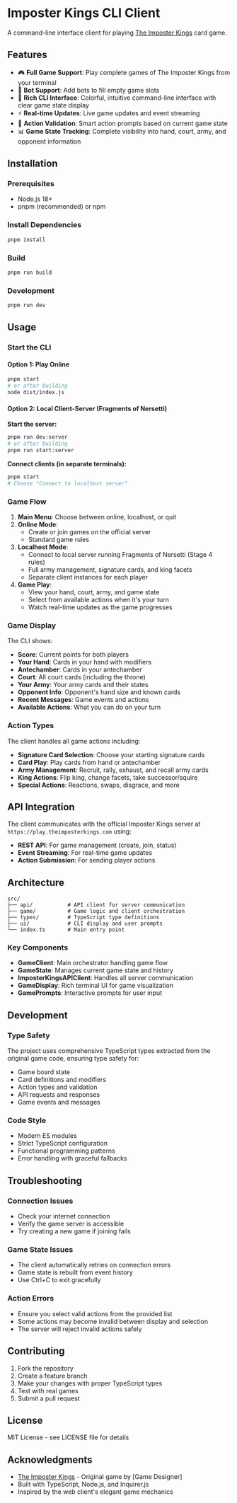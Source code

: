 # Imposter Kings CLI Client

A command-line interface client for playing [The Imposter Kings](https://theimposterkings.com/) card game.

## Features

- 🎮 **Full Game Support**: Play complete games of The Imposter Kings from your terminal
- 🤖 **Bot Support**: Add bots to fill empty game slots
- 🎨 **Rich CLI Interface**: Colorful, intuitive command-line interface with clear game state display
- ⚡ **Real-time Updates**: Live game updates and event streaming
- 🔄 **Action Validation**: Smart action prompts based on current game state
- 📊 **Game State Tracking**: Complete visibility into hand, court, army, and opponent information

## Installation

### Prerequisites

- Node.js 18+
- pnpm (recommended) or npm

### Install Dependencies

```bash
pnpm install
```

### Build

```bash
pnpm run build
```

### Development

```bash
pnpm run dev
```

## Usage

### Start the CLI

#### Option 1: Play Online
```bash
pnpm start
# or after building
node dist/index.js
```

#### Option 2: Local Client-Server (Fragments of Nersetti)

**Start the server:**
```bash
pnpm run dev:server
# or after building
pnpm run start:server
```

**Connect clients (in separate terminals):**
```bash
pnpm start
# Choose "Connect to localhost server"
```

### Game Flow

1. **Main Menu**: Choose between online, localhost, or quit
2. **Online Mode**:
   - Create or join games on the official server
   - Standard game rules
3. **Localhost Mode**:
   - Connect to local server running Fragments of Nersetti (Stage 4 rules)
   - Full army management, signature cards, and king facets
   - Separate client instances for each player
4. **Game Play**:
   - View your hand, court, army, and game state
   - Select from available actions when it's your turn
   - Watch real-time updates as the game progresses

### Game Display

The CLI shows:
- **Score**: Current points for both players
- **Your Hand**: Cards in your hand with modifiers
- **Antechamber**: Cards in your antechamber
- **Court**: All court cards (including the throne)
- **Your Army**: Your army cards and their states
- **Opponent Info**: Opponent's hand size and known cards
- **Recent Messages**: Game events and actions
- **Available Actions**: What you can do on your turn

### Action Types

The client handles all game actions including:
- **Signature Card Selection**: Choose your starting signature cards
- **Card Play**: Play cards from hand or antechamber
- **Army Management**: Recruit, rally, exhaust, and recall army cards
- **King Actions**: Flip king, change facets, take successor/squire
- **Special Actions**: Reactions, swaps, disgrace, and more

## API Integration

The client communicates with the official Imposter Kings server at `https://play.theimposterkings.com` using:

- **REST API**: For game management (create, join, status)
- **Event Streaming**: For real-time game updates
- **Action Submission**: For sending player actions

## Architecture

```
src/
├── api/           # API client for server communication
├── game/          # Game logic and client orchestration
├── types/         # TypeScript type definitions
├── ui/            # CLI display and user prompts
└── index.ts       # Main entry point
```

### Key Components

- **GameClient**: Main orchestrator handling game flow
- **GameState**: Manages current game state and history
- **ImposterKingsAPIClient**: Handles all server communication
- **GameDisplay**: Rich terminal UI for game visualization
- **GamePrompts**: Interactive prompts for user input

## Development

### Type Safety

The project uses comprehensive TypeScript types extracted from the original game code, ensuring type safety for:
- Game board state
- Card definitions and modifiers
- Action types and validation
- API requests and responses
- Game events and messages

### Code Style

- Modern ES modules
- Strict TypeScript configuration
- Functional programming patterns
- Error handling with graceful fallbacks

## Troubleshooting

### Connection Issues
- Check your internet connection
- Verify the game server is accessible
- Try creating a new game if joining fails

### Game State Issues
- The client automatically retries on connection errors
- Game state is rebuilt from event history
- Use Ctrl+C to exit gracefully

### Action Errors
- Ensure you select valid actions from the provided list
- Some actions may become invalid between display and selection
- The server will reject invalid actions safely

## Contributing

1. Fork the repository
2. Create a feature branch
3. Make your changes with proper TypeScript types
4. Test with real games
5. Submit a pull request

## License

MIT License - see LICENSE file for details

## Acknowledgments

- [The Imposter Kings](https://theimposterkings.com/) - Original game by [Game Designer]
- Built with TypeScript, Node.js, and Inquirer.js
- Inspired by the web client's elegant game mechanics
